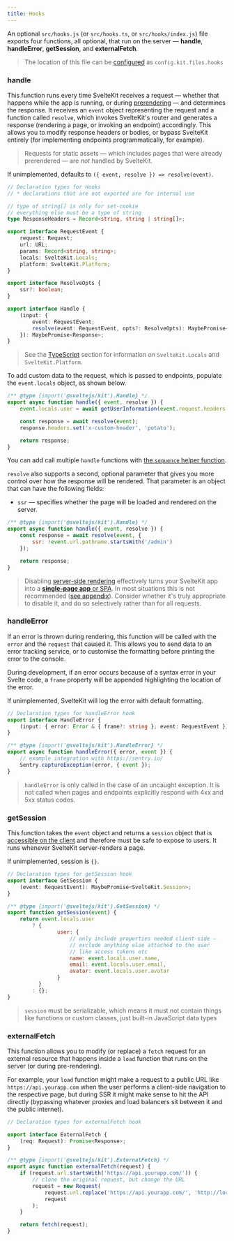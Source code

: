 ```yaml
---
title: Hooks
---
```


An optional `src/hooks.js` (or `src/hooks.ts`, or `src/hooks/index.js`) file exports four functions, all optional, that run on the server — **handle**, **handleError**, **getSession**, and **externalFetch**.

> The location of this file can be [configured](#configuration) as `config.kit.files.hooks`

### handle

This function runs every time SvelteKit receives a request — whether that happens while the app is running, or during [prerendering](#page-options-prerender) — and determines the response. It receives an `event` object representing the request and a function called `resolve`, which invokes SvelteKit's router and generates a response (rendering a page, or invoking an endpoint) accordingly. This allows you to modify response headers or bodies, or bypass SvelteKit entirely (for implementing endpoints programmatically, for example).

> Requests for static assets — which includes pages that were already prerendered — are _not_ handled by SvelteKit.

If unimplemented, defaults to `({ event, resolve }) => resolve(event)`.

```ts
// Declaration types for Hooks
// * declarations that are not exported are for internal use

// type of string[] is only for set-cookie
// everything else must be a type of string
type ResponseHeaders = Record<string, string | string[]>;

export interface RequestEvent {
	request: Request;
	url: URL;
	params: Record<string, string>;
	locals: SvelteKit.Locals;
	platform: SvelteKit.Platform;
}

export interface ResolveOpts {
	ssr?: boolean;
}

export interface Handle {
	(input: {
		event: RequestEvent;
		resolve(event: RequestEvent, opts?: ResolveOpts): MaybePromise<Response>;
	}): MaybePromise<Response>;
}
```

> See the [TypeScript](#typescript) section for information on `SvelteKit.Locals` and `SvelteKit.Platform`.

To add custom data to the request, which is passed to endpoints, populate the `event.locals` object, as shown below.

```js
/** @type {import('@sveltejs/kit').Handle} */
export async function handle({ event, resolve }) {
	event.locals.user = await getUserInformation(event.request.headers.get('cookie'));

	const response = await resolve(event);
	response.headers.set('x-custom-header', 'potato');

	return response;
}
```

You can add call multiple `handle` functions with [the `sequence` helper function](#modules-sveltejs-kit-hooks).

`resolve` also supports a second, optional parameter that gives you more control over how the response will be rendered. That parameter is an object that can have the following fields:

- `ssr` — specifies whether the page will be loaded and rendered on the server.

```js
/** @type {import('@sveltejs/kit').Handle} */
export async function handle({ event, resolve }) {
	const response = await resolve(event, {
		ssr: !event.url.pathname.startsWith('/admin')
	});

	return response;
}
```

> Disabling [server-side rendering](#appendix-ssr) effectively turns your SvelteKit app into a [**single-page app** or SPA](#appendix-csr-and-spa). In most situations this is not recommended ([see appendix](#appendix-ssr)). Consider whether it's truly appropriate to disable it, and do so selectively rather than for all requests.

### handleError

If an error is thrown during rendering, this function will be called with the `error` and the `request` that caused it. This allows you to send data to an error tracking service, or to customise the formatting before printing the error to the console.

During development, if an error occurs because of a syntax error in your Svelte code, a `frame` property will be appended highlighting the location of the error.

If unimplemented, SvelteKit will log the error with default formatting.

```ts
// Declaration types for handleError hook
export interface HandleError {
	(input: { error: Error & { frame?: string }; event: RequestEvent }): void;
}
```

```js
/** @type {import('@sveltejs/kit').HandleError} */
export async function handleError({ error, event }) {
	// example integration with https://sentry.io/
	Sentry.captureException(error, { event });
}
```

> `handleError` is only called in the case of an uncaught exception. It is not called when pages and endpoints explicitly respond with 4xx and 5xx status codes.

### getSession

This function takes the `event` object and returns a `session` object that is [accessible on the client](#modules-$app-stores) and therefore must be safe to expose to users. It runs whenever SvelteKit server-renders a page.

If unimplemented, session is `{}`.

```ts
// Declaration types for getSession hook
export interface GetSession {
	(event: RequestEvent): MaybePromise<SvelteKit.Session>;
}
```

```js
/** @type {import('@sveltejs/kit').GetSession} */
export function getSession(event) {
	return event.locals.user
		? {
				user: {
					// only include properties needed client-side —
					// exclude anything else attached to the user
					// like access tokens etc
					name: event.locals.user.name,
					email: event.locals.user.email,
					avatar: event.locals.user.avatar
				}
		  }
		: {};
}
```

> `session` must be serializable, which means it must not contain things like functions or custom classes, just built-in JavaScript data types

### externalFetch

This function allows you to modify (or replace) a `fetch` request for an external resource that happens inside a `load` function that runs on the server (or during pre-rendering).

For example, your `load` function might make a request to a public URL like `https://api.yourapp.com` when the user performs a client-side navigation to the respective page, but during SSR it might make sense to hit the API directly (bypassing whatever proxies and load balancers sit between it and the public internet).

```ts
// Declaration types for externalFetch hook

export interface ExternalFetch {
	(req: Request): Promise<Response>;
}
```

```js
/** @type {import('@sveltejs/kit').ExternalFetch} */
export async function externalFetch(request) {
	if (request.url.startsWith('https://api.yourapp.com/')) {
		// clone the original request, but change the URL
		request = new Request(
			request.url.replace('https://api.yourapp.com/', 'http://localhost:9999/'),
			request
		);
	}

	return fetch(request);
}
```
